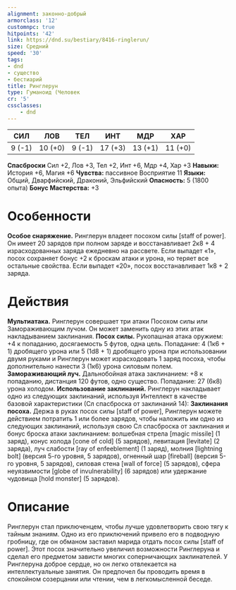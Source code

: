 ```yaml
---
alignment: законно-добрый
armorclass: '12'
customnpc: true
hitpoints: '42'
link: https://dnd.su/bestiary/8416-ringlerun/
size: Средний
speed: '30'
tags:
- dnd
- существо
- бестиарий
title: Ринглерун
type: Гуманоид (Человек
cr: '5'
cssclasses:
    - dnd
---
```



| СИЛ | ЛОВ | ТЕЛ | ИНТ | МДР | ХАР |
|---|---|---|---|---|---|
| 9 (-1) | 10 (+0) | 9 (-1) | 17 (+3) | 13 (+1) | 11 (+0) |
**Спасброски** Сил +2, Лов +3, Тел +2, Инт +6, Мдр +4, Хар +3
**Навыки:** История +6, Магия +6
**Чувства:** пассивное Восприятие 11
**Языки:** Общий, Дварфийский, Драконий, Эльфийский
**Опасность:** 5 (1800 опыта)
**Бонус Мастерства:** +3


# Особенности
**Особое снаряжение.** Ринглерун владеет посохом силы  [staff of power]. Он имеет 20 зарядов при полном заряде и восстанавливает 2к8 + 4 израсходованных заряда ежедневно на рассвете. Если выпадет «1», посох сохраняет бонус +2 к броскам атаки и урона, но теряет все остальные свойства. Если выпадет «20», посох восстанавливает 1к8 + 2 заряда.


# Действия
**Мультиатака.** Ринглерун совершает три атаки Посохом силы или Замораживающим лучом. Он может заменить одну из этих атак накладыванием заклинания.
**Посох силы.** Рукопашная атака оружием: +4 к попаданию, досягаемость 5 футов, одна цель. Попадание: 4 (1к6 + 1) дробящего урона или 5 (1d8 + 1) дробящего урона при использовании двумя руками и Ринглерун может израсходовать 1 заряд посоха, чтобы дополнительно нанести 3 (1к6) урона силовым полем.
**Замораживающий луч.** Дальнобойная атака заклинанием: +8 к попаданию, дистанция 120 футов, одно существо. Попадание: 27 (6к8) урона холодом.
**Использование заклинаний.** Ринглерун накладывает одно из следующих заклинаний, используя Интеллект в качестве базовой характеристики (Сл спасброска от заклинаний 14):
**Заклинания посоха.** Держа в руках посох силы  [staff of power], Ринглерун можете действием потратить 1 или более зарядов, чтобы наложить им одно из следующих заклинаний, используя свою Сл спасброска от заклинания и бонус броска атаки заклинанием: волшебная стрела [magic missile] (1 заряд), конус холода [cone of cold] (5 зарядов), левитация [levitate] (2 заряда), луч слабости [ray of enfeeblement] (1 заряд), молния [lightning bolt] (версия 5-го уровня, 5 зарядов), огненный шар [fireball] (версия 5-го уровня, 5 зарядов), силовая стена [wall of force] (5 зарядов), сфера неуязвимости [globe of invulnerability] (6 зарядов) или удержание чудовища [hold monster] (5 зарядов).


# Описание
Ринглерун стал приключенцем, чтобы лучше удовлетворить свою тягу к тайным знаниям. Одно из его приключений привело его в подводную гробницу, где он обманом заставил марида отдать посох силы  [staff of power]. Этот посох значительно увеличил возможности Ринглеруна и сделал его предметом зависти многих соперничающих заклинателей. У Ринглеруна доброе сердце, но он легко отвлекается на интеллектуальные занятия. Он предпочел бы проводить время в спокойном созерцании или чтении, чем в легкомысленной беседе.